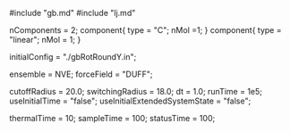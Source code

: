 #include "gb.md"
#include "lj.md"

nComponents = 2;
component{
  type = "C";
  nMol =1;
}
component{
  type = "linear";
  nMol = 1;
}


initialConfig = "./gbRotRoundY.in";

ensemble = NVE;
forceField = "DUFF";

cutoffRadius = 20.0;
switchingRadius = 18.0;
dt = 1.0;
runTime = 1e5;
useInitialTime = "false";
useInitialExtendedSystemState = "false";

thermalTime = 10;
sampleTime = 100;
statusTime = 100;

